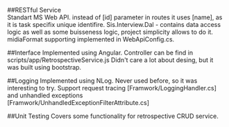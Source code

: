 ##RESTful Service  
Standart MS Web API. instead of [id] parameter in routes it uses [name], as it is task specifix unique identifire.
Sis.Interview.Dal - contains data access logic as well as some buisseness logic, project simplicity allows to do it.
midiaFormat supporting implemented in WebApiConfig.cs.

##Interface
Implemented using Angular. Controller can be find in scripts/app/RetrospectiveService.js
Didn't care a lot about desing, but it was built using bootstrap.

##Logging
Implemented using NLog. Never used before, so it was interesting to try.
Support request tracing [Framwork/LoggingHandler.cs] and unhandled exceptions [Framwork/UnhandledExceptionFilterAttribute.cs]

##Unit Testing
Covers some functionality for retrospective CRUD service. 

